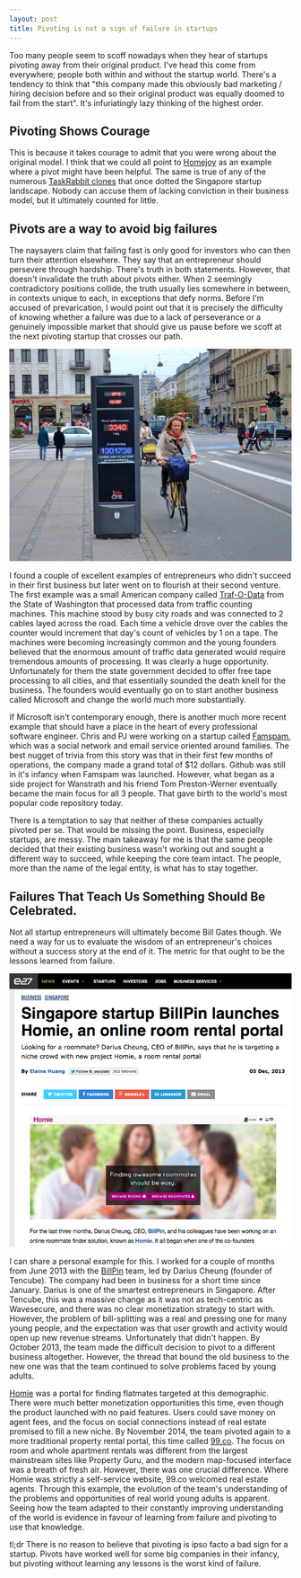 ```yaml
---
layout: post
title: Pivoting is not a sign of failure in startups
---
```

Too many people seem to scoff nowadays when they hear of startups pivoting away from their original product. I've head this come from everywhere; people both within and without the startup world. There's a tendency to think that "this company made this obviously bad marketing / hiring decision before and so their original product was equally doomed to fail from the start". It's infuriatingly lazy thinking of the highest order.

## Pivoting Shows Courage

This is because it takes courage to admit that you were wrong about the original model. I think that we could all point to <a href="//e27.co/homejoys-failure-lesson-indonesias-bottom-pyramid-startups-20150811/" rel="nofollow">Homejoy</a> as an example where a pivot might have been helpful. The same is true of any of the numerous <a href="//e27.co/the-attack-of-taskrabbit-clones-in-singapore/" rel="nofollow">TaskRabbit clones</a> that once dotted the Singapore startup landscape. Nobody can accuse them of lacking conviction in their business model, but it ultimately counted for little.

## Pivots are a way to avoid big failures

The naysayers claim that failing fast is only good for investors who can then turn their attention elsewhere. They say that an entrepreneur should persevere through hardship. There's truth in both statements. However, that doesn't invalidate the truth about pivots either. When 2 seemingly contradictory positions collide, the truth usually lies somewhere in between, in contexts unique to each, in exceptions that defy norms. Before I'm accused of prevarication, I would point out that it is precisely the difficulty of knowing whether a failure was due to a lack of perseverance or a genuinely impossible market that should give us pause before we scoff at the next pivoting startup that crosses our path.

<img src ="/images/traffic-counter.jpg" alt="bike traffic counter in copenhagen" class="img-rounded img-responsive">

I found a couple of excellent examples of entrepreneurs who didn't succeed in their first business but later went on to flourish at their second venture. The first example was a small American company called <a href="https://www.quora.com/Co-Founders/Who-are-some-wildly-successful-entrepreneurs-whose-companies-all-failed-until-she-he-hit-on-that-one-company" rel="nofollow">Traf-O-Data</a> from the State of Washington that processed data from traffic counting machines. This machine stood by busy city roads and was connected to 2 cables layed across the road. Each time a vehicle drove over the cables the counter would increment that day's count of vehicles by 1 on a tape. The machines were becoming increasingly common and the young founders believed that the enormous amount of traffic data generated would require tremendous amounts of processing. It was clearly a huge opportunity. Unfortunately for them the state government decided to offer free tape processing to all cities, and that essentially sounded the death knell for the business. The founders would eventually go on to start another business called Microsoft and change the world much more substantially.

If Microsoft isn't contemporary enough, there is another much more recent example that should have a place in the heart of every professional software engineer. Chris and PJ were working on a startup called <a href="https://www.quora.com/What-are-examples-of-entrepreneurs-whose-first-startup-failed-but-their-2nd-or-3rd-was-a-big-success" rel="nofollow">Famspam</a>, which was a social network and email service oriented around families. The best nugget of trivia from this story was that in their first few months of operations, the company made a grand total of $12 dollars. Github was still in it's infancy when Famspam was launched. However, what began as a side project for Wanstrath and his friend Tom Preston-Werner eventually became the main focus for all 3 people. That gave birth to the world's most popular code repository today.

There is a temptation to say that neither of these companies actually pivoted per se. That would be missing the point. Business, especially startups, are messy. The main takeaway for me is that the same people decided that their existing business wasn't working out and sought a different way to succeed, while keeping the core team intact. The people, more than the name of the legal entity, is what has to stay together.

## Failures That Teach Us Something Should Be Celebrated. 

Not all startup entrepreneurs will ultimately become Bill Gates though. We need a way for us to evaluate the wisdom of an entrepreneur's choices without a success story at the end of it. The metric for that ought to be the lessons learned from failure. 

<img src="/images/homie-billpin-news.png" alt="homie billpin pivot" class="img-responsive img-rounded">

I can share a personal example for this. I worked for a couple of months from June 2013 with the [BillPin](//www.techinasia.com/billpin-ceo-darius-cheung/) team, led by Darius Cheung (founder of Tencube). The company had been in business for a short time since January. Darius is one of the smartest entrepreneurs in Singapore. After Tencube, this was a massive change as it was not as tech-centric as Wavesecure, and there was no clear monetization strategy to start with. However, the problem of bill-splitting was a real and pressing one for many young people, and the expectation was that user growth and activity would open up new revenue streams. Unfortunately that didn't happen. By October 2013, the team made the difficult decision to pivot to a different business altogether. However, the thread that bound the old business to the new one was that the team continued to solve problems faced by young adults.

<a href="//e27.co/singapore-startup-billpin-starts-homie-an-online-room-rental-portal/" rel="nofollow">Homie</a> was a portal for finding flatmates targeted at this demographic. There were much better monetization opportunities this time, even though the product launched with no paid features. Users could save money on agent fees, and the focus on social connections instead of real estate promised to fill a new niche. By November 2014, the team pivoted again to a more traditional property rental portal, this time called <a href="//99.co" rel="nofollow">99.co</a>. The focus on room and whole apartment rentals was different from the largest mainstream sites like Property Guru, and the modern map-focused interface was a breath of fresh air. However, there was one crucial difference. Where Homie was strictly a self-service website, 99.co welcomed real estate agents. Through this example, the evolution of the team's understanding of the problems and opportunities of real world young adults is apparent. Seeing how the team adapted to their constantly improving understanding of the world is evidence in favour of learning from failure and pivoting to use that knowledge.

tl;dr There is no reason to believe that pivoting is ipso facto a bad sign for a startup. Pivots have worked well for some big companies in their infancy, but pivoting without learning any lessons is the worst kind of failure.